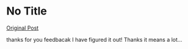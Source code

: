 # No Title

[Original Post](https://discourse.onlinedegree.iitm.ac.in/t/164277/246)

<p>thanks for you feedbacak I have figured it out! Thanks it means a lot…</p>